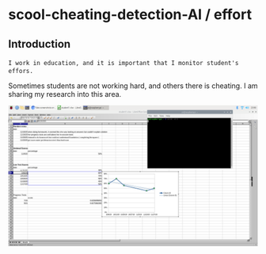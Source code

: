 # scool-cheating-detection-AI / effort

## Introduction

    I work in education, and it is important that I monitor student's effors.
Sometimes students are not working hard, and others there is cheating.  I am
sharing my research into this area.

![alt text](https://github.com/jim-cassidy/scool-cheating-detection-AI/blob/main/screenshots/screenshot1.png)
